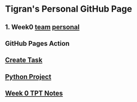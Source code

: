 # Tigran's Personal GitHub Page
## 1. Week0 [team](https://github.com/Tigran7/TeamSaveUkraine/issues/4) [personal](https://github.com/Tigran7/TigranCSP3/issues/1)
## GitHub Pages Action
## [Create Task](createTask.md)
## [Python Project](dataStructures.md)
## [Week 0 TPT Notes](notes0.md)




